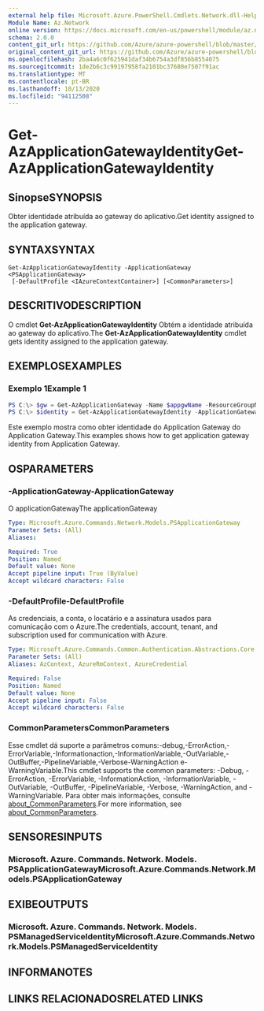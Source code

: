 ```yaml
---
external help file: Microsoft.Azure.PowerShell.Cmdlets.Network.dll-Help.xml
Module Name: Az.Network
online version: https://docs.microsoft.com/en-us/powershell/module/az.network/get-azapplicationgatewayidentity
schema: 2.0.0
content_git_url: https://github.com/Azure/azure-powershell/blob/master/src/Network/Network/help/Get-AzApplicationGatewayIdentity.md
original_content_git_url: https://github.com/Azure/azure-powershell/blob/master/src/Network/Network/help/Get-AzApplicationGatewayIdentity.md
ms.openlocfilehash: 2ba4a6c0f625941daf34b6754a3df856b8554075
ms.sourcegitcommit: 1de2b6c3c99197958fa2101bc37680e7507f91ac
ms.translationtype: MT
ms.contentlocale: pt-BR
ms.lasthandoff: 10/13/2020
ms.locfileid: "94112508"
---
```

# <span data-ttu-id="d99fd-101">Get-AzApplicationGatewayIdentity</span><span class="sxs-lookup"><span data-stu-id="d99fd-101">Get-AzApplicationGatewayIdentity</span></span>

## <span data-ttu-id="d99fd-102">Sinopse</span><span class="sxs-lookup"><span data-stu-id="d99fd-102">SYNOPSIS</span></span>
<span data-ttu-id="d99fd-103">Obter identidade atribuída ao gateway do aplicativo.</span><span class="sxs-lookup"><span data-stu-id="d99fd-103">Get identity assigned to the application gateway.</span></span>

## <span data-ttu-id="d99fd-104">SYNTAX</span><span class="sxs-lookup"><span data-stu-id="d99fd-104">SYNTAX</span></span>

```
Get-AzApplicationGatewayIdentity -ApplicationGateway <PSApplicationGateway>
 [-DefaultProfile <IAzureContextContainer>] [<CommonParameters>]
```

## <span data-ttu-id="d99fd-105">DESCRITIVO</span><span class="sxs-lookup"><span data-stu-id="d99fd-105">DESCRIPTION</span></span>
<span data-ttu-id="d99fd-106">O cmdlet **Get-AzApplicationGatewayIdentity** Obtém a identidade atribuída ao gateway do aplicativo.</span><span class="sxs-lookup"><span data-stu-id="d99fd-106">The **Get-AzApplicationGatewayIdentity** cmdlet gets identity assigned to the application gateway.</span></span>

## <span data-ttu-id="d99fd-107">EXEMPLOS</span><span class="sxs-lookup"><span data-stu-id="d99fd-107">EXAMPLES</span></span>

### <span data-ttu-id="d99fd-108">Exemplo 1</span><span class="sxs-lookup"><span data-stu-id="d99fd-108">Example 1</span></span>
```powershell
PS C:\> $gw = Get-AzApplicationGateway -Name $appgwName -ResourceGroupName $resgpName
PS C:\> $identity = Get-AzApplicationGatewayIdentity -ApplicationGateway $gw
```

<span data-ttu-id="d99fd-109">Este exemplo mostra como obter identidade do Application Gateway do Application Gateway.</span><span class="sxs-lookup"><span data-stu-id="d99fd-109">This examples shows how to get application gateway identity from Application Gateway.</span></span>

## <span data-ttu-id="d99fd-110">OS</span><span class="sxs-lookup"><span data-stu-id="d99fd-110">PARAMETERS</span></span>

### <span data-ttu-id="d99fd-111">-ApplicationGateway</span><span class="sxs-lookup"><span data-stu-id="d99fd-111">-ApplicationGateway</span></span>
<span data-ttu-id="d99fd-112">O applicationGateway</span><span class="sxs-lookup"><span data-stu-id="d99fd-112">The applicationGateway</span></span>

```yaml
Type: Microsoft.Azure.Commands.Network.Models.PSApplicationGateway
Parameter Sets: (All)
Aliases:

Required: True
Position: Named
Default value: None
Accept pipeline input: True (ByValue)
Accept wildcard characters: False
```

### <span data-ttu-id="d99fd-113">-DefaultProfile</span><span class="sxs-lookup"><span data-stu-id="d99fd-113">-DefaultProfile</span></span>
<span data-ttu-id="d99fd-114">As credenciais, a conta, o locatário e a assinatura usados para comunicação com o Azure.</span><span class="sxs-lookup"><span data-stu-id="d99fd-114">The credentials, account, tenant, and subscription used for communication with Azure.</span></span>

```yaml
Type: Microsoft.Azure.Commands.Common.Authentication.Abstractions.Core.IAzureContextContainer
Parameter Sets: (All)
Aliases: AzContext, AzureRmContext, AzureCredential

Required: False
Position: Named
Default value: None
Accept pipeline input: False
Accept wildcard characters: False
```

### <span data-ttu-id="d99fd-115">CommonParameters</span><span class="sxs-lookup"><span data-stu-id="d99fd-115">CommonParameters</span></span>
<span data-ttu-id="d99fd-116">Esse cmdlet dá suporte a parâmetros comuns:-debug,-ErrorAction,-ErrorVariable,-Informationaction,-InformationVariable,-OutVariable,-OutBuffer,-PipelineVariable,-Verbose-WarningAction e-WarningVariable.</span><span class="sxs-lookup"><span data-stu-id="d99fd-116">This cmdlet supports the common parameters: -Debug, -ErrorAction, -ErrorVariable, -InformationAction, -InformationVariable, -OutVariable, -OutBuffer, -PipelineVariable, -Verbose, -WarningAction, and -WarningVariable.</span></span> <span data-ttu-id="d99fd-117">Para obter mais informações, consulte [about_CommonParameters](http://go.microsoft.com/fwlink/?LinkID=113216).</span><span class="sxs-lookup"><span data-stu-id="d99fd-117">For more information, see [about_CommonParameters](http://go.microsoft.com/fwlink/?LinkID=113216).</span></span>

## <span data-ttu-id="d99fd-118">SENSORES</span><span class="sxs-lookup"><span data-stu-id="d99fd-118">INPUTS</span></span>

### <span data-ttu-id="d99fd-119">Microsoft. Azure. Commands. Network. Models. PSApplicationGateway</span><span class="sxs-lookup"><span data-stu-id="d99fd-119">Microsoft.Azure.Commands.Network.Models.PSApplicationGateway</span></span>

## <span data-ttu-id="d99fd-120">EXIBE</span><span class="sxs-lookup"><span data-stu-id="d99fd-120">OUTPUTS</span></span>

### <span data-ttu-id="d99fd-121">Microsoft. Azure. Commands. Network. Models. PSManagedServiceIdentity</span><span class="sxs-lookup"><span data-stu-id="d99fd-121">Microsoft.Azure.Commands.Network.Models.PSManagedServiceIdentity</span></span>

## <span data-ttu-id="d99fd-122">INFORMA</span><span class="sxs-lookup"><span data-stu-id="d99fd-122">NOTES</span></span>

## <span data-ttu-id="d99fd-123">LINKS RELACIONADOS</span><span class="sxs-lookup"><span data-stu-id="d99fd-123">RELATED LINKS</span></span>
